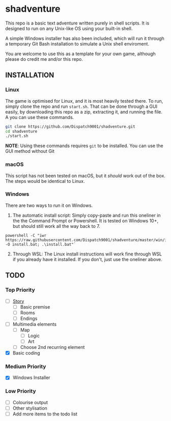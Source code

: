 # shadventure

This repo is a basic text adventure written purely in shell scripts. It is designed to run on any Unix-like OS using your built-in shell. 

A simple Windows installer has also been included, which will run it through a temporary Git Bash installation to simulate a Unix shell enviroment.

You are welcome to use this as a template for your own game, although please do credit me and/or this repo.

## INSTALLATION

### Linux

The game is optimised for Linux, and it is most heavily tested there.
To run, simply clone the repo and run `start.sh`. That can be done through a GUI easily, by downloading this repo as a zip, extracting it, and running the file. A you can use these commands.

```bash
git clone https://github.com/Dispatch9001/shadventure.git
cd shadventure
./start.sh
```
**NOTE**: Using these commands requires `git` to be installed. You can use the GUI method without Git

### macOS

This script has not been tested on macOS, but it *should* work out of the box. The steps would be identical to Linux.

### Windows

There are two ways to run it on Windows.

1. The automatic install script: 
  Simply copy-paste and run this oneliner in the the Command Prompt or Powershell. It is tested on Windows 10+, but should still work all the way back to 7.
```
powershell -C "iwr https://raw.githubusercontent.com/Dispatch9001/shadventure/master/win/install.bat -O install.bat; .\install.bat"`
```

2. Through WSL:
  The Linux install instructions will work fine through WSL if you already have it installed. If you don't, just use the oneliner above.

## TODO

### Top Priority

- [ ] [Story](./story.md)
  - [ ] Basic premise
  - [ ] Rooms
  - [ ] Endings
- [ ] Multimedia elements
  - [ ] Map
    - [ ] Logic
    - [ ] Art
  - [ ] Choose 2nd recurring element
- [x] Basic coding

### Medium Priority

- [x] Windows Installer

### Low Priority

* [ ] Colourise output
* [ ] Other stylisation
* [ ] Add more items to the todo list

